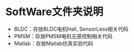 # SoftWare文件夹说明

* BLDC：存放BLDC电机Hall, SensorLess相关代码
* PMSM：存放PMSM电机无感控制相关代码
* Matlab：存放Matlab仿真实验代码

